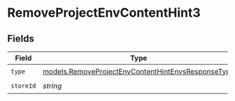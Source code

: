 # RemoveProjectEnvContentHint3


## Fields

| Field                                                                                                          | Type                                                                                                           | Required                                                                                                       | Description                                                                                                    |
| -------------------------------------------------------------------------------------------------------------- | -------------------------------------------------------------------------------------------------------------- | -------------------------------------------------------------------------------------------------------------- | -------------------------------------------------------------------------------------------------------------- |
| `type`                                                                                                         | [models.RemoveProjectEnvContentHintEnvsResponseType](../models/removeprojectenvcontenthintenvsresponsetype.md) | :heavy_check_mark:                                                                                             | N/A                                                                                                            |
| `storeId`                                                                                                      | *string*                                                                                                       | :heavy_check_mark:                                                                                             | N/A                                                                                                            |